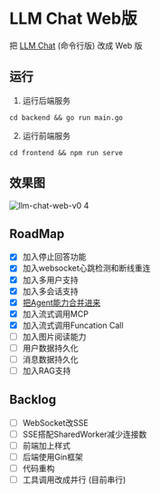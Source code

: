 # LLM Chat Web版

把 [LLM Chat](https://github.com/guobinqiu/llm-chat) (命令行版) 改成 Web 版

## 运行

1. 运行后端服务

```
cd backend && go run main.go
```

2. 运行前端服务

```
cd frontend && npm run serve
```

## 效果图

![llm-chat-web-v0 4](https://github.com/user-attachments/assets/1ba5fdb9-dc5e-4110-808a-78eb82240da3)

## RoadMap

- [x] 加入停止回答功能
- [x] 加入websocket心跳检测和断线重连
- [x] 加入多用户支持
- [x] 加入多会话支持
- [x] [把Agent能力合并进来](https://github.com/guobinqiu/ai-agent)
- [x] 加入流式调用MCP
- [x] 加入流式调用Funcation Call
- [ ] 加入图片阅读能力
- [ ] 用户数据持久化
- [ ] 消息数据持久化
- [ ] 加入RAG支持

## Backlog

- [ ] WebSocket改SSE
- [ ] SSE搭配SharedWorker减少连接数
- [ ] 前端加上样式
- [ ] 后端使用Gin框架
- [ ] 代码重构
- [ ] 工具调用改成并行 (目前串行)
